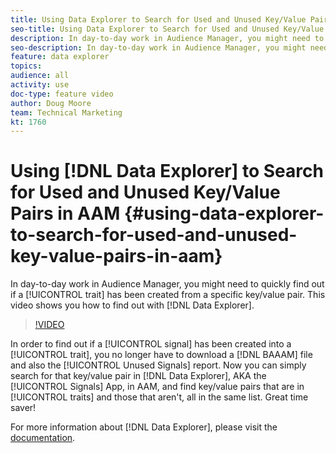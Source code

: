 ```yaml
---
title: Using Data Explorer to Search for Used and Unused Key/Value Pairs in AAM
seo-title: Using Data Explorer to Search for Used and Unused Key/Value Pairs in AAM
description: In day-to-day work in Audience Manager, you might need to quickly find out if a trait has been created from a specific key/value pair. This video shows you how to find out with Data Explorer.
seo-description: In day-to-day work in Audience Manager, you might need to quickly find out if a trait has been created from a specific key/value pair. This video shows you how to find out with Data Explorer.
feature: data explorer
topics: 
audience: all
activity: use
doc-type: feature video
author: Doug Moore
team: Technical Marketing
kt: 1760
---
```


# Using [!DNL Data Explorer] to Search for Used and Unused Key/Value Pairs in AAM {#using-data-explorer-to-search-for-used-and-unused-key-value-pairs-in-aam}

In day-to-day work in Audience Manager, you might need to quickly find out if a [!UICONTROL trait] has been created from a specific key/value pair. This video shows you how to find out with [!DNL Data Explorer].

>[!VIDEO](https://video.tv.adobe.com/v/25148/?quality=12)

In order to find out if a [!UICONTROL signal] has been created into a [!UICONTROL trait], you no longer have to download a [!DNL BAAAM] file and also the [!UICONTROL Unused Signals] report. Now you can simply search for that key/value pair in [!DNL Data Explorer], AKA the [!UICONTROL Signals] App, in AAM, and find key/value pairs that are in [!UICONTROL traits] and those that aren't, all in the same list. Great time saver!

For more information about [!DNL Data Explorer], please visit the [documentation](https://experiencecloud.adobe.com/resources/help/en_US/aam/data-explorer.html).